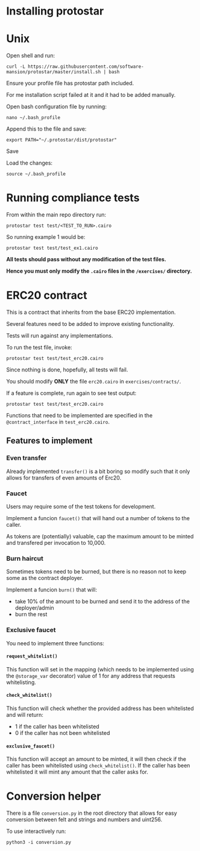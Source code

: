 # Installing protostar

# Unix

Open shell and run:

`curl -L https://raw.githubusercontent.com/software-mansion/protostar/master/install.sh | bash`

Ensure your profile file has protostar path included.

For me installation script failed at it and it had to be added manually.

Open bash configuration file by running:

`nano ~/.bash_profile`

Append this to the file and save:

`export PATH="~/.protostar/dist/protostar"`

Save

Load the changes:

`source ~/.bash_profile`

# Running compliance tests

From within the main repo directory run:

`protostar test test/<TEST_TO_RUN>.cairo`

So running example 1 would be:

`protostar test test/test_ex1.cairo`

**All tests should pass without any modification of the test files.**

**Hence you must only modify the `.cairo` files in the `/exercises/` directory.**

# ERC20 contract

This is a contract that inherits from the base ERC20 implementation.

Several features need to be added to improve existing functionality.

Tests will run against any implementations.

To run the test file, invoke:

`protostar test test/test_erc20.cairo`

Since nothing is done, hopefully, all tests will fail.

You should modify **ONLY** the file `erc20.cairo` in `exercises/contracts/`.

If a feature is complete, run again to see test output:

`protostar test test/test_erc20.cairo`

Functions that need to be implemented are specified in the `@contract_interface` in `test_erc20.cairo`.

## Features to implement

### Even transfer

Already implemented `transfer()` is a bit boring so modify such that it only allows for transfers of even amounts of Erc20.

### Faucet

Users may require some of the test tokens for development.

Implement a funcion `faucet()` that will hand out a number of tokens to the caller.

As tokens are (potentially) valuable, cap the maximum amount to be minted and transfered per invocation to 10,000.

### Burn haircut

Sometimes tokens need to be burned, but there is no reason not to keep some as the contract deployer.

Implement a funcion `burn()` that will:

- take 10% of the amount to be burned and send it to the address of the deployer/admin
- burn the rest

### Exclusive faucet

You need to implement three functions:

#### `request_whitelist()`

This function will set in the mapping (which needs to be implemented using the `@storage_var` decorator) value of 1 for any address that requests whitelisting.

#### `check_whitelist()`

This function will check whether the provided address has been whitelisted and will return:

- 1 if the caller has been whitelisted
- 0 if the caller has not been whitelisted

#### `exclusive_faucet()`

This function will accept an amount to be minted, it will then check if the caller has been whitelisted using `check_whitelist()`. If the caller has been whitelisted it will mint any amount that the caller asks for.

# Conversion helper

There is a file `conversion.py` in the root directory that allows for easy conversion between felt and strings and numbers and uint256.

To use interactively run:

`python3 -i conversion.py`
